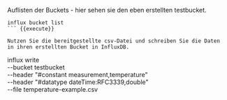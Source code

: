 Auflisten der Buckets - hier sehen sie den eben erstellten testbucket.

```
influx bucket list
``` {{execute}}

Nutzen Sie die bereitgestellte csv-Datei und schreiben Sie die Daten in ihren erstellten Bucket in InfluxDB.

```
influx write\
    --bucket testbucket\
    --header "#constant measurement,temperature"\
    --header "#datatype dateTime:RFC3339,double"\
    --file temperature-example.csv
```{{execute}}
